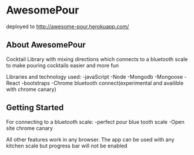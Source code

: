 # AwesomePour 

deployed to http://awesome-pour.herokuapp.com/

## About AwesomePour

Cocktail Library with mixing directions which connects to a bluetooth scale to make pouring cocktails easier and more fun

Libraries and technology used: 
   -javaScript
   -Node
   -Mongodb
   -Mongoose
   -React
   -bootstraps
   -Chrome bluetooth connect(experimental and availible with chrome canary)

## Getting Started

For connecting to a bluetooth scale:
         -perfect pour blue tooth scale
         -Open site chrome canary
         
All other features work in any browser. The app can be used with any kitchen scale but progress bar will not be enabled      


